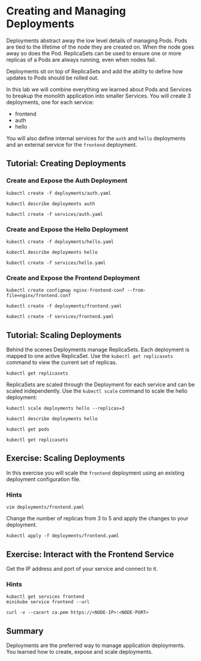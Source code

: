 # Creating and Managing Deployments

Deployments abstract away the low level details of managing Pods. Pods are tied to the lifetime of the node they are created on. When the node goes away so does the Pod. ReplicaSets can be used to ensure one or more replicas of a Pods are always running, even when nodes fail.

Deployments sit on top of ReplicaSets and add the ability to define how updates to Pods should be rolled out.

In this lab we will combine everything we learned about Pods and Services to breakup the monolith application into smaller Services. You will create 3 deployments, one for each service:

* frontend 
* auth
* hello

You will also define internal services for the `auth` and `hello` deployments and an external service for the `frontend` deployment.

## Tutorial: Creating Deployments

### Create and Expose the Auth Deployment

```
kubectl create -f deployments/auth.yaml
```

```
kubectl describe deployments auth
```

```
kubectl create -f services/auth.yaml
```

### Create and Expose the Hello Deployment

```
kubectl create -f deployments/hello.yaml
```

```
kubectl describe deployments hello
```

```
kubectl create -f services/hello.yaml
```

### Create and Expose the Frontend Deployment


```
kubectl create configmap nginx-frontend-conf --from-file=nginx/frontend.conf
```

```
kubectl create -f deployments/frontend.yaml
```

```
kubectl create -f services/frontend.yaml
```

## Tutorial: Scaling Deployments

Behind the scenes Deployments manage ReplicaSets. Each deployment is mapped to one active ReplicaSet. Use the `kubectl get replicasets` command to view the current set of replicas.

```
kubectl get replicasets
```

ReplicaSets are scaled through the Deployment for each service and can be scaled independently. Use the `kubectl scale` command to scale the hello deployment:

```
kubectl scale deployments hello --replicas=3
```

```
kubectl describe deployments hello
```

```
kubectl get pods
```

```
kubectl get replicasets
```

## Exercise: Scaling Deployments

In this exercise you will scale the `frontend` deployment using an existing deployment configuration file.

### Hints

```
vim deployments/frontend.yaml
```

Change the number of replicas from 3 to 5 and apply the changes to your deployment.

```
kubectl apply -f deployments/frontend.yaml
```

## Exercise: Interact with the Frontend Service

Get the IP address and port of your service and connect to it.

### Hints

```
kubectl get services frontend
minikube service frontend --url
```

```
curl -v --cacert ca.pem https://<NODE-IP>:<NODE-PORT>
```

## Summary

Deployments are the preferred way to manage application deployments. You learned how to create, expose and scale deployments.